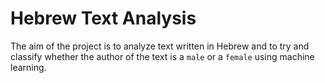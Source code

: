 # Hebrew Text Analysis
 The aim of the project is to analyze text written in Hebrew and to try and classify whether the author of the text is a `male` or a `female` using machine learning.

